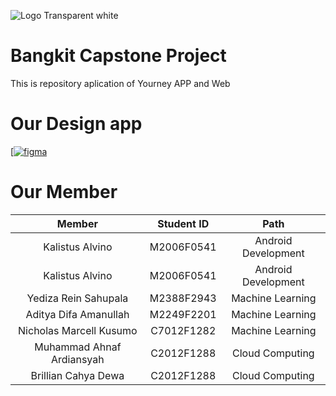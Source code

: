 ![Logo Transparent white](https://storage.googleapis.com/userveggie-data/logo-veggie2.png)
# Bangkit Capstone Project
This is repository aplication of Yourney APP and Web
# Our Design app
[[![figma](https://img.shields.io/badge/Figma-Our%20Design-success)](https://www.figma.com/file/hrumdQX8mAX0vLtnFkMo6G/Untitled?type=design&node-id=10-2&mode=design&t=HHBd3Zd1pof5dOQ6-0)
# Our Member
|            Member           | Student ID |          Path        |
| :-------------------------: | :--------: | :------------------: |
|       Kalistus Alvino       | M2006F0541 | Android Development  |
|       Kalistus Alvino       | M2006F0541 | Android Development  |
|   Yediza Rein Sahupala      | M2388F2943 |  Machine Learning    |
|    Aditya Difa Amanullah    | M2249F2201 |  Machine Learning    |
|    Nicholas Marcell Kusumo  | C7012F1282 |  Machine Learning    |
|  Muhammad Ahnaf Ardiansyah  | C2012F1288 |   Cloud Computing    |
|     Brillian Cahya Dewa     | C2012F1288 |   Cloud Computing    |

